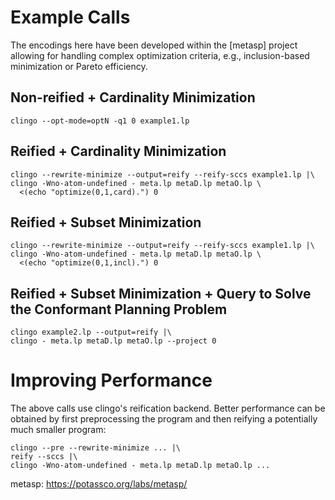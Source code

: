 Example Calls
=============

The encodings here have been developed within the [metasp] project allowing for
handling complex optimization criteria, e.g., inclusion-based minimization or
Pareto efficiency.

Non-reified + Cardinality Minimization
--------------------------------------

    clingo --opt-mode=optN -q1 0 example1.lp

Reified + Cardinality Minimization
----------------------------------

    clingo --rewrite-minimize --output=reify --reify-sccs example1.lp |\
    clingo -Wno-atom-undefined - meta.lp metaD.lp metaO.lp \
      <(echo "optimize(0,1,card).") 0

Reified + Subset Minimization
-----------------------------

    clingo --rewrite-minimize --output=reify --reify-sccs example1.lp |\
    clingo -Wno-atom-undefined - meta.lp metaD.lp metaO.lp \
      <(echo "optimize(0,1,incl).") 0

Reified + Subset Minimization + Query to Solve the Conformant Planning Problem
------------------------------------------------------------------------------

    clingo example2.lp --output=reify |\
    clingo - meta.lp metaD.lp metaO.lp --project 0

Improving Performance
=====================

The above calls use clingo's reification backend. Better performance can be 
obtained by first preprocessing the program and then reifying a potentially
much smaller program:

    clingo --pre --rewrite-minimize ... |\ 
    reify --sccs |\ 
    clingo -Wno-atom-undefined - meta.lp metaD.lp metaO.lp ...

metasp: https://potassco.org/labs/metasp/
